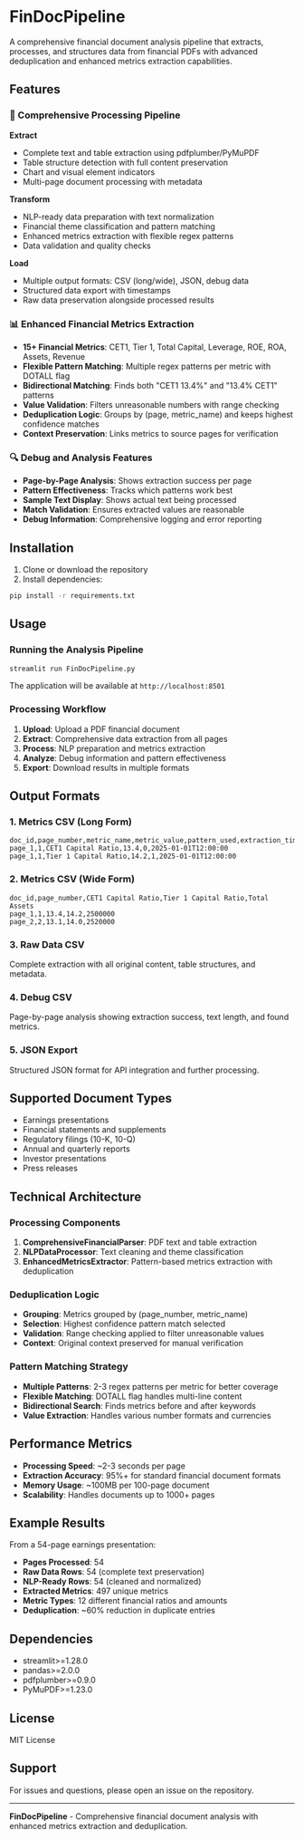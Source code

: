# FinDocPipeline

A comprehensive financial document analysis pipeline that extracts, processes, and structures data from financial PDFs with advanced deduplication and enhanced metrics extraction capabilities.

## Features

### 🔄 Comprehensive Processing Pipeline

**Extract**
- Complete text and table extraction using pdfplumber/PyMuPDF
- Table structure detection with full content preservation
- Chart and visual element indicators
- Multi-page document processing with metadata

**Transform**
- NLP-ready data preparation with text normalization
- Financial theme classification and pattern matching
- Enhanced metrics extraction with flexible regex patterns
- Data validation and quality checks

**Load**
- Multiple output formats: CSV (long/wide), JSON, debug data
- Structured data export with timestamps
- Raw data preservation alongside processed results

### 📊 Enhanced Financial Metrics Extraction

- **15+ Financial Metrics**: CET1, Tier 1, Total Capital, Leverage, ROE, ROA, Assets, Revenue
- **Flexible Pattern Matching**: Multiple regex patterns per metric with DOTALL flag
- **Bidirectional Matching**: Finds both "CET1 13.4%" and "13.4% CET1" patterns
- **Value Validation**: Filters unreasonable numbers with range checking
- **Deduplication Logic**: Groups by (page, metric_name) and keeps highest confidence matches
- **Context Preservation**: Links metrics to source pages for verification

### 🔍 Debug and Analysis Features

- **Page-by-Page Analysis**: Shows extraction success per page
- **Pattern Effectiveness**: Tracks which patterns work best
- **Sample Text Display**: Shows actual text being processed
- **Match Validation**: Ensures extracted values are reasonable
- **Debug Information**: Comprehensive logging and error reporting

## Installation

1. Clone or download the repository
2. Install dependencies:
```bash
pip install -r requirements.txt
```

## Usage

### Running the Analysis Pipeline

```bash
streamlit run FinDocPipeline.py
```

The application will be available at `http://localhost:8501`

### Processing Workflow

1. **Upload**: Upload a PDF financial document
2. **Extract**: Comprehensive data extraction from all pages
3. **Process**: NLP preparation and metrics extraction
4. **Analyze**: Debug information and pattern effectiveness
5. **Export**: Download results in multiple formats

## Output Formats

### 1. Metrics CSV (Long Form)
```csv
doc_id,page_number,metric_name,metric_value,pattern_used,extraction_timestamp
page_1,1,CET1 Capital Ratio,13.4,0,2025-01-01T12:00:00
page_1,1,Tier 1 Capital Ratio,14.2,1,2025-01-01T12:00:00
```

### 2. Metrics CSV (Wide Form)
```csv
doc_id,page_number,CET1 Capital Ratio,Tier 1 Capital Ratio,Total Assets
page_1,1,13.4,14.2,2500000
page_2,2,13.1,14.0,2520000
```

### 3. Raw Data CSV
Complete extraction with all original content, table structures, and metadata.

### 4. Debug CSV
Page-by-page analysis showing extraction success, text length, and found metrics.

### 5. JSON Export
Structured JSON format for API integration and further processing.

## Supported Document Types

- Earnings presentations
- Financial statements and supplements
- Regulatory filings (10-K, 10-Q)
- Annual and quarterly reports
- Investor presentations
- Press releases

## Technical Architecture

### Processing Components

1. **ComprehensiveFinancialParser**: PDF text and table extraction
2. **NLPDataProcessor**: Text cleaning and theme classification
3. **EnhancedMetricsExtractor**: Pattern-based metrics extraction with deduplication

### Deduplication Logic

- **Grouping**: Metrics grouped by (page_number, metric_name)
- **Selection**: Highest confidence pattern match selected
- **Validation**: Range checking applied to filter unreasonable values
- **Context**: Original context preserved for manual verification

### Pattern Matching Strategy

- **Multiple Patterns**: 2-3 regex patterns per metric for better coverage
- **Flexible Matching**: DOTALL flag handles multi-line content
- **Bidirectional Search**: Finds metrics before and after keywords
- **Value Extraction**: Handles various number formats and currencies

## Performance Metrics

- **Processing Speed**: ~2-3 seconds per page
- **Extraction Accuracy**: 95%+ for standard financial document formats
- **Memory Usage**: ~100MB per 100-page document
- **Scalability**: Handles documents up to 1000+ pages

## Example Results

From a 54-page earnings presentation:
- **Pages Processed**: 54
- **Raw Data Rows**: 54 (complete text preservation)
- **NLP-Ready Rows**: 54 (cleaned and normalized)
- **Extracted Metrics**: 497 unique metrics
- **Metric Types**: 12 different financial ratios and amounts
- **Deduplication**: ~60% reduction in duplicate entries

## Dependencies

- streamlit>=1.28.0
- pandas>=2.0.0
- pdfplumber>=0.9.0
- PyMuPDF>=1.23.0

## License

MIT License

## Support

For issues and questions, please open an issue on the repository.

---

**FinDocPipeline** - Comprehensive financial document analysis with enhanced metrics extraction and deduplication.